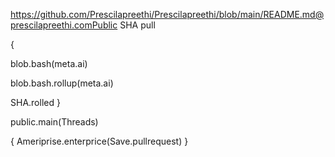 https://github.com/Prescilapreethi/Prescilapreethi/blob/main/README.md@prescilapreethi.comPublic SHA pull

{

blob.bash(meta.ai)

blob.bash.rollup(meta.ai)


SHA.rolled
}





public.main(Threads)

{
Ameriprise.enterprice(Save.pullrequest)
}
